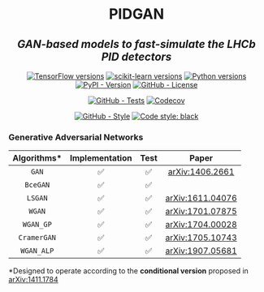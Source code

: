 <!--
<div align="center">
  <img alt="pidgan logo" src="https://raw.githubusercontent.com/mbarbetti/pidgan/main/.github/images/pidgan-logo.png" width="600"/>
</div>
-->

<h1 align="center">PIDGAN</h1>

<h2 align="center">
  <em>GAN-based models to fast-simulate the LHCb PID detectors</em>
</h2>

<p align="center">
  <a href="https://www.tensorflow.org/versions"><img alt="TensorFlow versions" src="https://img.shields.io/badge/tensorflow-2.7–2.12-f57000?style=flat"></a>
  <a href="https://scikit-learn.org/stable/whats_new.html"><img alt="scikit-learn versions" src="https://img.shields.io/badge/sklearn-1.0–1.2-f89939?style=flat"></a>
  <a href="https://www.python.org/downloads"><img alt="Python versions" src="https://img.shields.io/badge/python-3.7–3.11-blue?style=flat"></a>
  <a href="https://pypi.python.org/pypi/pidgan"><img alt="PyPI - Version" src="https://img.shields.io/pypi/v/pidgan"></a>
  <a href="LICENSE"><img alt="GitHub - License" src="https://img.shields.io/github/license/mbarbetti/pidgan"></a>
</p>

<p align="center">
  <a href="https://github.com/mbarbetti/pidgan/actions/workflows/tests.yml"><img alt="GitHub - Tests" src="https://github.com/mbarbetti/pidgan/actions/workflows/tests.yml/badge.svg?branch=main"></a>
  <a href="https://codecov.io/gh/mbarbetti/pidgan"><img alt="Codecov" src="https://codecov.io/gh/mbarbetti/pidgan/branch/main/graph/badge.svg?token=ZLWDgWhnkq"></a>
</p>

<p align="center">
  <a href="https://github.com/mbarbetti/pidgan/actions/workflows/style.yml"><img alt="GitHub - Style" src="https://github.com/mbarbetti/pidgan/actions/workflows/style.yml/badge.svg?branch=main"></a>
  <a href="https://github.com/psf/black"><img alt="Code style: black" src="https://img.shields.io/badge/code%20style-black-000000.svg"></a>
</p>

<!--
[![Docker - Version](https://img.shields.io/docker/v/mbarbetti/pidgan?label=docker)](https://hub.docker.com/r/mbarbetti/pidgan)
-->

### Generative Adversarial Networks

| Algorithms* | Implementation |  Test  |                         Paper                        |
|:-----------:|:--------------:|:------:|:----------------------------------------------------:|
|    `GAN`    |       ✅       |   ✅   |  [arXiv:1406.2661](https://arxiv.org/abs/1406.2661)  |
|  `BceGAN`   |       ✅       |   ✅   |                                                      |
|   `LSGAN`   |       ✅       |   ✅   | [arXiv:1611.04076](https://arxiv.org/abs/1611.04076) |
|   `WGAN`    |       ✅       |   ✅   | [arXiv:1701.07875](https://arxiv.org/abs/1701.07875) |
|  `WGAN_GP`  |       ✅       |   ✅   | [arXiv:1704.00028](https://arxiv.org/abs/1704.00028) |
| `CramerGAN` |       ✅       |   ✅   | [arXiv:1705.10743](https://arxiv.org/abs/1705.10743) |
| `WGAN_ALP`  |       ✅       |   ✅   | [arXiv:1907.05681](https://arxiv.org/abs/1907.05681) |

*Designed to operate according to the **conditional version** proposed in [arXiv:1411.1784](https://arxiv.org/abs/1411.1784)

<!--
#### Some tricks:
* [arXiv:1606.03498](https://arxiv.org/abs/1606.03498)
* [arXiv:1701.04862](https://arxiv.org/abs/1701.04862)
-->